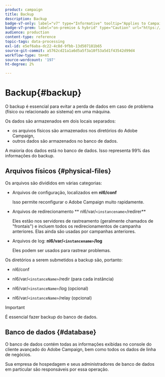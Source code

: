 ```yaml
---
product: campaign
title: Backup
description: Backup
badge-v7-only: label="v7" type="Informative" tooltip="Applies to Campaign Classic v7 only"
badge-v7-prem: label="on-premise & hybrid" type="Caution" url="https://experienceleague.adobe.com/docs/campaign-classic/using/installing-campaign-classic/architecture-and-hosting-models/hosting-models-lp/hosting-models.html?lang=en" tooltip="Applies to on-premise and hybrid deployments only"
audience: production
content-type: reference
topic-tags: data-processing
exl-id: e5ef6aba-dc22-4c8d-9fbb-13d507181b65
source-git-commit: a5762cd21a1a6d5a5f3a10f53a5d1f43542d99d4
workflow-type: tm+mt
source-wordcount: '197'
ht-degree: 2%

---
```


# Backup{#backup}



O backup é essencial para evitar a perda de dados em caso de problema (físico ou relacionado ao sistema) em uma máquina.

Os dados são armazenados em dois locais separados:

* os arquivos físicos são armazenados nos diretórios do Adobe Campaign,
* outros dados são armazenados no banco de dados.

A maioria dos dados está no banco de dados. Isso representa 99% das informações do backup.

## Arquivos físicos {#physical-files}

Os arquivos são divididos em várias categorias:

* Arquivos de configuração, localizados em **nl6/conf**

   Isso permite reconfigurar o Adobe Campaign muito rapidamente.

* Arquivos de redirecionamento ** nl6/var/`<instancename>`/redirer**

   Eles estão nos servidores de rastreamento (geralmente chamados de &quot;frontais&quot;) e incluem todos os redirecionamentos de campanha anteriores. Elas ainda são usadas por campanhas anteriores.

* Arquivos de log: **nl6/var/`<instancename>`/log**

   Eles podem ser usados para rastrear problemas.

Os diretórios a serem submetidos a backup são, portanto:

* nl6/conf

* nl6/var/`<instanceName>`/redir (para cada instância)

* nl6/var/`<instanceName>`/log (opcional)

* nl6/var/`<instanceName>`/relay (opcional)

>[!IMPORTANT]
>
>É essencial fazer backup do banco de dados.

## Banco de dados {#database}

O banco de dados contém todas as informações exibidas no console do cliente avançado do Adobe Campaign, bem como todos os dados de linha de negócios.

Sua empresa de hospedagem e seus administradores de banco de dados em particular são responsáveis por essa operação.
